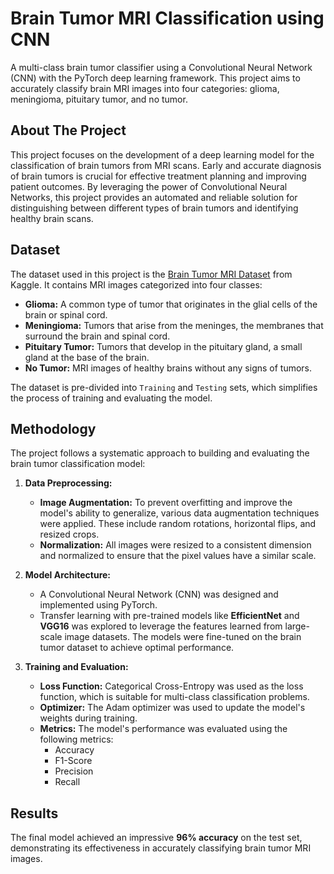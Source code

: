 
# Brain Tumor MRI Classification using CNN

A multi-class brain tumor classifier using a Convolutional Neural Network (CNN) with the PyTorch deep learning framework. This project aims to accurately classify brain MRI images into four categories: glioma, meningioma, pituitary tumor, and no tumor.

## About The Project

This project focuses on the development of a deep learning model for the classification of brain tumors from MRI scans. Early and accurate diagnosis of brain tumors is crucial for effective treatment planning and improving patient outcomes. By leveraging the power of Convolutional Neural Networks, this project provides an automated and reliable solution for distinguishing between different types of brain tumors and identifying healthy brain scans.

## Dataset

The dataset used in this project is the [Brain Tumor MRI Dataset](https://www.kaggle.com/datasets/masoudnickparvar/brain-tumor-mri-dataset) from Kaggle. It contains MRI images categorized into four classes:

  * **Glioma:** A common type of tumor that originates in the glial cells of the brain or spinal cord.
  * **Meningioma:** Tumors that arise from the meninges, the membranes that surround the brain and spinal cord.
  * **Pituitary Tumor:** Tumors that develop in the pituitary gland, a small gland at the base of the brain.
  * **No Tumor:** MRI images of healthy brains without any signs of tumors.

The dataset is pre-divided into `Training` and `Testing` sets, which simplifies the process of training and evaluating the model.

## Methodology

The project follows a systematic approach to building and evaluating the brain tumor classification model:

1.  **Data Preprocessing:**

      * **Image Augmentation:** To prevent overfitting and improve the model's ability to generalize, various data augmentation techniques were applied. These include random rotations, horizontal flips, and resized crops.
      * **Normalization:** All images were resized to a consistent dimension and normalized to ensure that the pixel values have a similar scale.

2.  **Model Architecture:**

      * A Convolutional Neural Network (CNN) was designed and implemented using PyTorch.
      * Transfer learning with pre-trained models like **EfficientNet** and **VGG16** was explored to leverage the features learned from large-scale image datasets. The models were fine-tuned on the brain tumor dataset to achieve optimal performance.

3.  **Training and Evaluation:**

      * **Loss Function:** Categorical Cross-Entropy was used as the loss function, which is suitable for multi-class classification problems.
      * **Optimizer:** The Adam optimizer was used to update the model's weights during training.
      * **Metrics:** The model's performance was evaluated using the following metrics:
          * Accuracy
          * F1-Score
          * Precision
          * Recall

## Results

The final model achieved an impressive **96% accuracy** on the test set, demonstrating its effectiveness in accurately classifying brain tumor MRI images.

